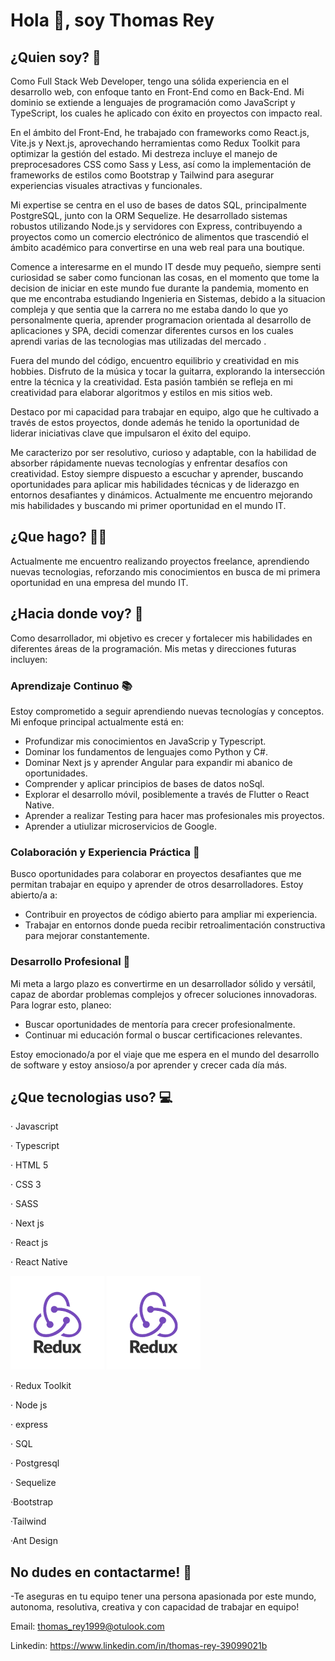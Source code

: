 # Hola 👋, soy Thomas Rey 

## ¿Quien soy? 🧑

Como Full Stack Web Developer, tengo una sólida experiencia en el desarrollo web, con enfoque tanto en Front-End como en Back-End. Mi dominio se extiende a lenguajes de programación como JavaScript y TypeScript, los cuales he aplicado con éxito en proyectos con impacto real.

En el ámbito del Front-End, he trabajado con frameworks como React.js, Vite.js y Next.js, aprovechando herramientas como Redux Toolkit para optimizar la gestión del estado. Mi destreza incluye el manejo de preprocesadores CSS como Sass y Less, así como la implementación de frameworks de estilos como Bootstrap y Tailwind para asegurar experiencias visuales atractivas y funcionales.

Mi expertise se centra en el uso de bases de datos SQL, principalmente PostgreSQL, junto con la ORM Sequelize. He desarrollado sistemas robustos utilizando Node.js y servidores con Express, contribuyendo a proyectos como un comercio electrónico de alimentos que trascendió el ámbito académico para convertirse en una web real para una boutique.

Comence a interesarme en el mundo IT desde muy pequeño, siempre senti curiosidad se saber como funcionan las cosas, en el momento que tome la decision de iniciar en este mundo fue durante la pandemia, momento en que me encontraba estudiando Ingenieria en Sistemas, debido a la situacion compleja y que sentia que la carrera no me estaba dando lo que yo personalmente queria, aprender programacion orientada al desarrollo de aplicaciones y SPA, decidi comenzar diferentes cursos en los cuales aprendi varias de las tecnologias mas utilizadas del mercado .

Fuera del mundo del código, encuentro equilibrio y creatividad en mis hobbies. Disfruto de la música y tocar la guitarra, explorando la intersección entre la técnica y la creatividad. Esta pasión también se refleja en mi creatividad para elaborar algoritmos y estilos en mis sitios web.

Destaco por mi capacidad para trabajar en equipo, algo que he cultivado a través de estos proyectos, donde además he tenido la oportunidad de liderar iniciativas clave que impulsaron el éxito del equipo.

Me caracterizo por ser resolutivo, curioso y adaptable, con la habilidad de absorber rápidamente nuevas tecnologías y enfrentar desafíos con creatividad. Estoy siempre dispuesto a escuchar y aprender, buscando oportunidades para aplicar mis habilidades técnicas y de liderazgo en entornos desafiantes y dinámicos.
Actualmente me encuentro mejorando mis habilidades y buscando mi primer oportunidad en el mundo IT.

## ¿Que hago? 👨‍💻

Actualmente me encuentro realizando proyectos freelance, aprendiendo nuevas tecnologias, reforzando mis conocimientos en busca de mi primera oportunidad en una empresa del mundo IT. 

## ¿Hacia donde voy? 🌟

Como desarrollador, mi objetivo es crecer y fortalecer mis habilidades en diferentes áreas de la programación. Mis metas y direcciones futuras incluyen:

### Aprendizaje Continuo 📚

Estoy comprometido a seguir aprendiendo nuevas tecnologías y conceptos. Mi enfoque principal actualmente está en:

- Profundizar mis conocimientos en JavaScrip y Typescript.
- Dominar los fundamentos de lenguajes como  Python y C#.
- Dominar Next js y aprender Angular para expandir mi abanico de oportunidades.
- Comprender y aplicar principios de bases de datos noSql.
- Explorar el desarrollo móvil, posiblemente a través de Flutter o React Native.
- Aprender a realizar Testing para hacer mas profesionales mis proyectos.
- Aprender a utiulizar microservicios de Google.

### Colaboración y Experiencia Práctica 🤝

Busco oportunidades para colaborar en proyectos desafiantes que me permitan trabajar en equipo y aprender de otros desarrolladores. Estoy abierto/a a:

- Contribuir en proyectos de código abierto para ampliar mi experiencia.
- Trabajar en entornos donde pueda recibir retroalimentación constructiva para mejorar constantemente.

### Desarrollo Profesional 💼

Mi meta a largo plazo es convertirme en un desarrollador sólido y versátil, capaz de abordar problemas complejos y ofrecer soluciones innovadoras. Para lograr esto, planeo:

- Buscar oportunidades de mentoría para crecer profesionalmente.
- Continuar mi educación formal o buscar certificaciones relevantes.

Estoy emocionado/a por el viaje que me espera en el mundo del desarrollo de software y estoy ansioso/a por aprender y crecer cada día más.

## ¿Que tecnologias uso? 💻

· Javascript

· Typescript

· HTML 5

· CSS 3

· SASS

· Next js

· React js

· React Native

<img src="descarga.png" alt="Texto alternativo" width="150" height="150"> <img src="descarga.png" alt="Texto alternativo" width="150" height="150">

· Redux Toolkit

· Node js

· express

· SQL

· Postgresql

· Sequelize

·Bootstrap

·Tailwind

·Ant Design

## No dudes en contactarme! 📧

-Te aseguras en tu equipo tener una persona apasionada por este mundo, autonoma, resolutiva, creativa y con capacidad de trabajar en equipo!

Email: thomas_rey1999@otulook.com

Linkedin: https://www.linkedin.com/in/thomas-rey-39099021b




